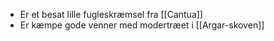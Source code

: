 - Er et besat lille fugleskræmsel fra [[Cantua]]
- Er kæmpe gode venner med modertræet i [[Argar-skoven]]